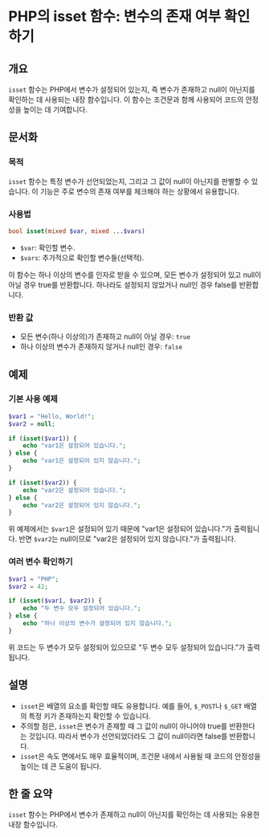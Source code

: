 <!--
Meta Description: # PHP의 isset 함수: 변수의 존재 여부 확인하기 ## 개요 `isset` 함수는 PHP에서 변수가 설정되어 있는지, 즉 변수가 존재하고 null이 아닌지를 확인하는 데 사용되는 내장 함수입니다. 이 함수는 조건문과 함께 사용되어 코드의 안정성을 높이는 데 기여...
Meta Keywords: 설정되어, isset, 변수가, 있습니다, null이
-->

# PHP의 isset 함수: 변수의 존재 여부 확인하기

## 개요
`isset` 함수는 PHP에서 변수가 설정되어 있는지, 즉 변수가 존재하고 null이 아닌지를 확인하는 데 사용되는 내장 함수입니다. 이 함수는 조건문과 함께 사용되어 코드의 안정성을 높이는 데 기여합니다.

## 문서화
### 목적
`isset` 함수는 특정 변수가 선언되었는지, 그리고 그 값이 null이 아닌지를 판별할 수 있습니다. 이 기능은 주로 변수의 존재 여부를 체크해야 하는 상황에서 유용합니다.

### 사용법
```php
bool isset(mixed $var, mixed ...$vars)
```
- `$var`: 확인할 변수.
- `$vars`: 추가적으로 확인할 변수들(선택적).

이 함수는 하나 이상의 변수를 인자로 받을 수 있으며, 모든 변수가 설정되어 있고 null이 아닐 경우 true를 반환합니다. 하나라도 설정되지 않았거나 null인 경우 false를 반환합니다.

### 반환 값
- 모든 변수(하나 이상의)가 존재하고 null이 아닐 경우: `true`
- 하나 이상의 변수가 존재하지 않거나 null인 경우: `false`

## 예제
### 기본 사용 예제
```php
$var1 = "Hello, World!";
$var2 = null;

if (isset($var1)) {
    echo "var1은 설정되어 있습니다.";
} else {
    echo "var1은 설정되어 있지 않습니다.";
}

if (isset($var2)) {
    echo "var2은 설정되어 있습니다.";
} else {
    echo "var2은 설정되어 있지 않습니다.";
}
```
위 예제에서는 `$var1`은 설정되어 있기 때문에 "var1은 설정되어 있습니다."가 출력됩니다. 반면 `$var2`는 null이므로 "var2은 설정되어 있지 않습니다."가 출력됩니다.

### 여러 변수 확인하기
```php
$var1 = "PHP";
$var2 = 42;

if (isset($var1, $var2)) {
    echo "두 변수 모두 설정되어 있습니다.";
} else {
    echo "하나 이상의 변수가 설정되어 있지 않습니다.";
}
```
위 코드는 두 변수가 모두 설정되어 있으므로 "두 변수 모두 설정되어 있습니다."가 출력됩니다.

## 설명
- `isset`은 배열의 요소를 확인할 때도 유용합니다. 예를 들어, `$_POST`나 `$_GET` 배열의 특정 키가 존재하는지 확인할 수 있습니다.
- 주의할 점은, `isset`은 변수가 존재할 때 그 값이 null이 아니어야 true를 반환한다는 것입니다. 따라서 변수가 선언되었더라도 그 값이 null이라면 false를 반환합니다.
- `isset`은 속도 면에서도 매우 효율적이며, 조건문 내에서 사용될 때 코드의 안정성을 높이는 데 큰 도움이 됩니다.

## 한 줄 요약
`isset` 함수는 PHP에서 변수가 존재하고 null이 아닌지를 확인하는 데 사용되는 유용한 내장 함수입니다.